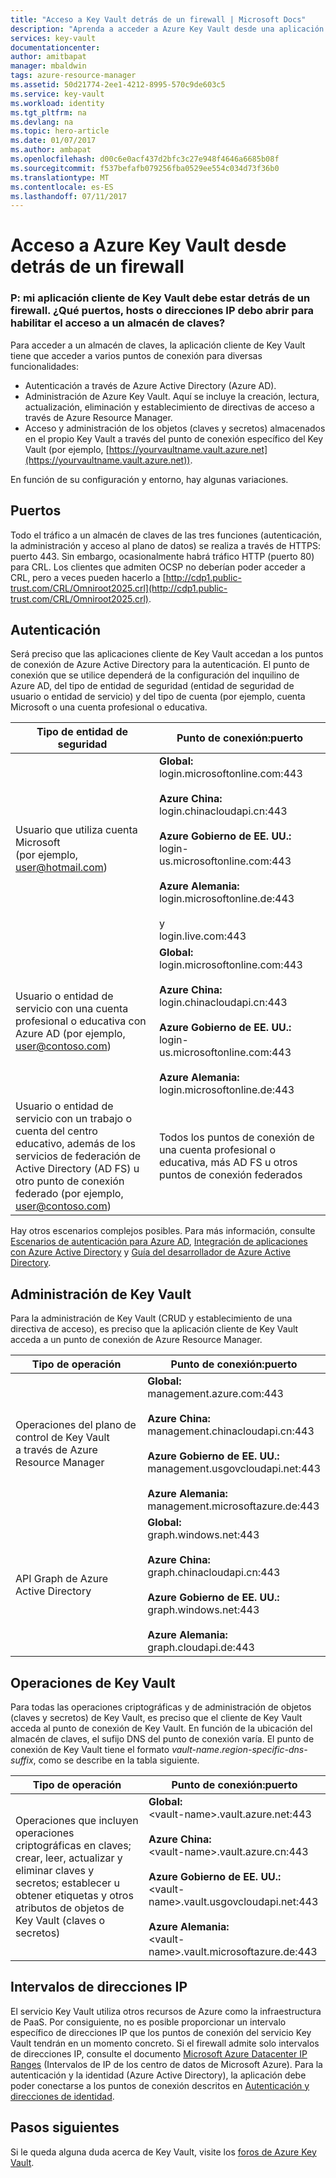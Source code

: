 ```yaml
---
title: "Acceso a Key Vault detrás de un firewall | Microsoft Docs"
description: "Aprenda a acceder a Azure Key Vault desde una aplicación detrás de un firewall"
services: key-vault
documentationcenter: 
author: amitbapat
manager: mbaldwin
tags: azure-resource-manager
ms.assetid: 50d21774-2ee1-4212-8995-570c9de603c5
ms.service: key-vault
ms.workload: identity
ms.tgt_pltfrm: na
ms.devlang: na
ms.topic: hero-article
ms.date: 01/07/2017
ms.author: ambapat
ms.openlocfilehash: d00c6e0acf437d2bfc3c27e948f4646a6685b08f
ms.sourcegitcommit: f537befafb079256fba0529ee554c034d73f36b0
ms.translationtype: MT
ms.contentlocale: es-ES
ms.lasthandoff: 07/11/2017
---
```

# <a name="access-azure-key-vault-behind-a-firewall"></a>Acceso a Azure Key Vault desde detrás de un firewall
### <a name="q-my-key-vault-client-application-needs-to-be-behind-a-firewall-what-ports-hosts-or-ip-addresses-should-i-open-to-enable-access-to-a-key-vault"></a>P: mi aplicación cliente de Key Vault debe estar detrás de un firewall. ¿Qué puertos, hosts o direcciones IP debo abrir para habilitar el acceso a un almacén de claves?
Para acceder a un almacén de claves, la aplicación cliente de Key Vault tiene que acceder a varios puntos de conexión para diversas funcionalidades:

* Autenticación a través de Azure Active Directory (Azure AD).
* Administración de Azure Key Vault. Aquí se incluye la creación, lectura, actualización, eliminación y establecimiento de directivas de acceso a través de Azure Resource Manager.
* Acceso y administración de los objetos (claves y secretos) almacenados en el propio Key Vault a través del punto de conexión específico del Key Vault (por ejemplo, [https://yourvaultname.vault.azure.net](https://yourvaultname.vault.azure.net)).  

En función de su configuración y entorno, hay algunas variaciones.   

## <a name="ports"></a>Puertos
Todo el tráfico a un almacén de claves de las tres funciones (autenticación, la administración y acceso al plano de datos) se realiza a través de HTTPS: puerto 443. Sin embargo, ocasionalmente habrá tráfico HTTP (puerto 80) para CRL. Los clientes que admiten OCSP no deberían poder acceder a CRL, pero a veces pueden hacerlo a [http://cdp1.public-trust.com/CRL/Omniroot2025.crl](http://cdp1.public-trust.com/CRL/Omniroot2025.crl).  

## <a name="authentication"></a>Autenticación
Será preciso que las aplicaciones cliente de Key Vault accedan a los puntos de conexión de Azure Active Directory para la autenticación. El punto de conexión que se utilice dependerá de la configuración del inquilino de Azure AD, del tipo de entidad de seguridad (entidad de seguridad de usuario o entidad de servicio) y del tipo de cuenta (por ejemplo, cuenta Microsoft o una cuenta profesional o educativa.  

| Tipo de entidad de seguridad | Punto de conexión:puerto |
| --- | --- |
| Usuario que utiliza cuenta Microsoft<br> (por ejemplo, user@hotmail.com) |**Global:**<br> login.microsoftonline.com:443<br><br> **Azure China:**<br> login.chinacloudapi.cn:443<br><br>**Azure Gobierno de EE. UU.:**<br> login-us.microsoftonline.com:443<br><br>**Azure Alemania:**<br> login.microsoftonline.de:443<br><br> y <br>login.live.com:443 |
| Usuario o entidad de servicio con una cuenta profesional o educativa con Azure AD (por ejemplo, user@contoso.com) |**Global:**<br> login.microsoftonline.com:443<br><br> **Azure China:**<br> login.chinacloudapi.cn:443<br><br>**Azure Gobierno de EE. UU.:**<br> login-us.microsoftonline.com:443<br><br>**Azure Alemania:**<br> login.microsoftonline.de:443 |
| Usuario o entidad de servicio con un trabajo o cuenta del centro educativo, además de los servicios de federación de Active Directory (AD FS) u otro punto de conexión federado (por ejemplo, user@contoso.com) |Todos los puntos de conexión de una cuenta profesional o educativa, más AD FS u otros puntos de conexión federados |

Hay otros escenarios complejos posibles. Para más información, consulte [Escenarios de autenticación para Azure AD](/documentation/articles/active-directory-authentication-scenarios/), [Integración de aplicaciones con Azure Active Directory](/documentation/articles/active-directory-integrating-applications/) y [Guía del desarrollador de Azure Active Directory](https://msdn.microsoft.com/library/azure/dn151124.aspx).  

## <a name="key-vault-management"></a>Administración de Key Vault
Para la administración de Key Vault (CRUD y establecimiento de una directiva de acceso), es preciso que la aplicación cliente de Key Vault acceda a un punto de conexión de Azure Resource Manager.  

| Tipo de operación | Punto de conexión:puerto |
| --- | --- |
| Operaciones del plano de control de Key Vault<br> a través de Azure Resource Manager |**Global:**<br> management.azure.com:443<br><br> **Azure China:**<br> management.chinacloudapi.cn:443<br><br> **Azure Gobierno de EE. UU.:**<br> management.usgovcloudapi.net:443<br><br> **Azure Alemania:**<br> management.microsoftazure.de:443 |
| API Graph de Azure Active Directory |**Global:**<br> graph.windows.net:443<br><br> **Azure China:**<br> graph.chinacloudapi.cn:443<br><br> **Azure Gobierno de EE. UU.:**<br> graph.windows.net:443<br><br> **Azure Alemania:**<br> graph.cloudapi.de:443 |

## <a name="key-vault-operations"></a>Operaciones de Key Vault
Para todas las operaciones criptográficas y de administración de objetos (claves y secretos) de Key Vault, es preciso que el cliente de Key Vault acceda al punto de conexión de Key Vault. En función de la ubicación del almacén de claves, el sufijo DNS del punto de conexión varía. El punto de conexión de Key Vault tiene el formato *vault-name*.*region-specific-dns-suffix*, como se describe en la tabla siguiente.  

| Tipo de operación | Punto de conexión:puerto |
| --- | --- |
| Operaciones que incluyen operaciones criptográficas en claves; crear, leer, actualizar y eliminar claves y secretos; establecer u obtener etiquetas y otros atributos de objetos de Key Vault (claves o secretos) |**Global:**<br> &lt;vault-name&gt;.vault.azure.net:443<br><br> **Azure China:**<br> &lt;vault-name&gt;.vault.azure.cn:443<br><br> **Azure Gobierno de EE. UU.:**<br> &lt;vault-name&gt;.vault.usgovcloudapi.net:443<br><br> **Azure Alemania:**<br> &lt;vault-name&gt;.vault.microsoftazure.de:443 |

## <a name="ip-address-ranges"></a>Intervalos de direcciones IP
El servicio Key Vault utiliza otros recursos de Azure como la infraestructura de PaaS. Por consiguiente, no es posible proporcionar un intervalo específico de direcciones IP que los puntos de conexión del servicio Key Vault tendrán en un momento concreto. Si el firewall admite solo intervalos de direcciones IP, consulte el documento [Microsoft Azure Datacenter IP Ranges](https://www.microsoft.com/download/details.aspx?id=41653) (Intervalos de IP de los centro de datos de Microsoft Azure). Para la autenticación y la identidad (Azure Active Directory), la aplicación debe poder conectarse a los puntos de conexión descritos en [Autenticación y direcciones de identidad](https://support.office.com/article/Office-365-URLs-and-IP-address-ranges-8548a211-3fe7-47cb-abb1-355ea5aa88a2).

## <a name="next-steps"></a>Pasos siguientes
Si le queda alguna duda acerca de Key Vault, visite los [foros de Azure Key Vault](https://social.msdn.microsoft.com/forums/azure/home?forum=AzureKeyVault).

